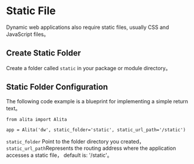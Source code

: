 # Static File
Dynamic web applications also require static files, usually CSS and JavaScript files。

## Create Static Folder
Create a folder called `static` in your package or module directory。

## Static Folder Configuration
The following code example is a blueprint for implementing a simple return text。
```
from alita import Alita

app = Alita('dw', static_folder='static', static_url_path='/static')
```
`static_folder` Point to the folder directory you created，`static_url_path`Represents the routing address where the application accesses a static file，
default is: '/static'。
